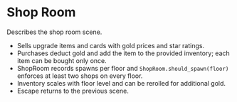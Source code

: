 # Shop Room

Describes the shop room scene.

- Sells upgrade items and cards with gold prices and star ratings.
- Purchases deduct gold and add the item to the provided inventory; each item can be bought only once.
- ShopRoom records spawns per floor and `ShopRoom.should_spawn(floor)` enforces at least two shops on every floor.
- Inventory scales with floor level and can be rerolled for additional gold.
- Escape returns to the previous scene.

